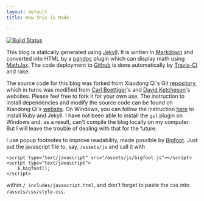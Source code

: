 ```yaml
---
layout: default
title: How This is Made

---
```


[![Build Status](https://travis-ci.org/Ninnat/ninnat.github.io.svg?branch=dev)](https://travis-ci.org/Ninnat/ninnat.github.io)

This blog is statically generated using [Jekyll](https://github.com/mojombo/jekyll).
It is written in [Markdown](http://daringfireball.net/projects/markdown/) and converted into HTML by a [pandoc](http://pandoc.org/) plugin which can display math using [MathJax](https://www.mathjax.org/).
The code deployment to [Github](https://github.com/ninnat/ninnat.github.io) is done automatically by [Travis-CI](http://travis-ci.org) and rake.

The source code for this blog was forked from Xiaodong Qi's Git [repository](https://github.com/i2000s/i2000s.github.io), which in turns was modified from
[Carl Boettiger](http://carlboettiger.info)'s and [David Ketcheson](http://davidketcheson.info)'s websites. Please feel free to fork it for your own use.
The instruction to install dependencies and modify the source code can be found on Xiaodong Qi's [website](http://i2000s.github.io/README.html).
On Windows, you can follow the instruction [here](http://jekyll-windows.juthilo.com/1-ruby-and-devkit/) to install Ruby and Jekyll. 
I have not been able to install the `gsl` plugin on Windows and, as a result, can't compile the blog locally on my computer. But I will leave the trouble of dealing with that for the future.

I use popup footnotes to improve readability, made possible by [Bigfoot](http://www.bigfootjs.com/). Just put the javascript file to, say, `/assets/js`  and call it with
```
<script type="text/javascript" src="/assets/js/bigfoot.js"></script>
<script type="text/javascript">
	$.bigfoot();	
</script>
``` 
within `/_includes/javascript.html`, and don't forget to paste the css into `/assets/css/style.css`.
